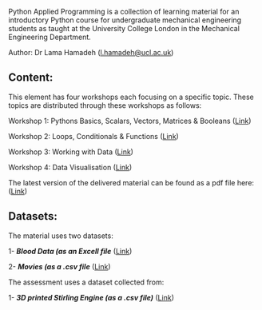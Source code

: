 Python Applied Programming is a collection of learning material for an introductory Python course for undergraduate mechanical engineering students as taught at the University College London in the Mechanical Engineering Department.

Author: Dr Lama Hamadeh (l.hamadeh@ucl.ac.uk)

Content:
--------
This element has four workshops each focusing on a specific topic. These topics are distributed through these workshops as follows:

Workshop 1: Pythons Basics, Scalars, Vectors, Matrices & Booleans ([Link](https://github.com/LamaHamadeh/AppliedProgramming/tree/main/Jupyter%20Notebook%20Code/Workshop_1))

Workshop 2: Loops, Conditionals & Functions ([Link](https://github.com/LamaHamadeh/AppliedProgramming/tree/main/Jupyter%20Notebook%20Code/Workshop_2))

Workshop 3: Working with Data ([Link](https://github.com/LamaHamadeh/AppliedProgramming/tree/main/Jupyter%20Notebook%20Code/Workshop_3))

Workshop 4: Data Visualisation ([Link](https://github.com/LamaHamadeh/AppliedProgramming/tree/main/Jupyter%20Notebook%20Code/Workshop_4))

The latest version of the delivered material can be found as a pdf file here: ([Link](https://github.com/LamaHamadeh/AppliedProgramming/blob/main/Introduction_to_Python.pdf))

Datasets:
---------
The material uses two datasets:

1- ***Blood Data (as an Excell file*** ([Link](https://github.com/LamaHamadeh/AppliedProgramming/blob/main/DataSets/BloodData.xls))

2- ***Movies (as a .csv file*** ([Link](https://github.com/LamaHamadeh/AppliedProgramming/blob/main/DataSets/movies.csv))

The assessment uses a dataset collected from:

1- ***3D printed Stirling Engine (as a .csv file)*** ([Link](https://github.com/LamaHamadeh/AppliedProgramming/blob/main/DataSets/stirlingengineoutput1.csv))

